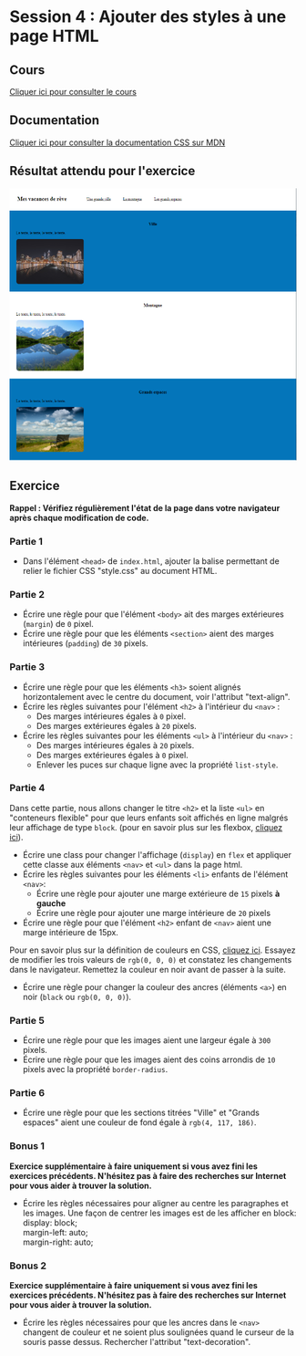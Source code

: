 # Session 4 : Ajouter des styles à une page HTML

## Cours

[Cliquer ici pour consulter le cours](https://docs.google.com/presentation/d/1kXFwCMCO097xIDYoTavrTepULkNBk_SBf0L19qyRJ8Y/edit?usp=sharing)

## Documentation

[Cliquer ici pour consulter la documentation CSS sur MDN](https://developer.mozilla.org/fr/docs/Web/CSS/Reference#Index_des_mots-cl%C3%A9s)

## Résultat attendu pour l'exercice

![Résultat final](./resultats/resultat-final.png)

## Exercice

**Rappel : Vérifiez régulièrement l'état de la page dans votre navigateur après chaque modification de code.**

### Partie 1

- Dans l'élément `<head>` de `index.html`, ajouter la balise permettant de relier le fichier CSS "style.css" au document HTML.

### Partie 2

- Écrire une règle pour que l'élément `<body>` ait des marges extérieures (`margin`) de `0` pixel.
- Écrire une règle pour que les éléments `<section>` aient des marges intérieures (`padding`) de `30` pixels.

### Partie 3

- Écrire une règle pour que les éléments `<h3>` soient alignés horizontalement avec le centre du document, voir l'attribut "text-align".
- Écrire les règles suivantes pour l'élément `<h2>` à l'intérieur du `<nav>` :
  - Des marges intérieures égales à `0` pixel.
  - Des marges extérieures égales à `20` pixels.
- Écrire les règles suivantes pour les éléments `<ul>` à l'intérieur du `<nav>` :
  - Des marges intérieures égales à `20` pixels.
  - Des marges extérieures égales à `0` pixel.
  - Enlever les puces sur chaque ligne avec la propriété `list-style`.

### Partie 4

Dans cette partie, nous allons changer le titre `<h2>` et la liste `<ul>` en "conteneurs flexible" pour que leurs enfants soit affichés 
en ligne malgrés leur affichage de type `block`.
(pour en savoir plus sur les flexbox, [cliquez ici](https://developer.mozilla.org/fr/docs/Web/CSS/CSS_Flexible_Box_Layout/Concepts_de_base_flexbox#Le_conteneur_flexible)).

- Écrire une class pour changer l'affichage (`display`) en `flex` et appliquer cette classe 
aux éléments `<nav>` et `<ul>` dans la page html.
- Écrire les règles suivantes pour les éléments `<li>` enfants de l'élément `<nav>`:
  - Écrire une règle pour ajouter une marge extérieure de `15` pixels **à gauche**
  - Écrire une règle pour ajouter une marge intérieure de `20` pixels
- Écrire une règle pour que l'élément `<h2>` enfant de `<nav>` aient une marge intérieure de 15px.

Pour en savoir plus sur la définition de couleurs en CSS, [cliquez ici](https://developer.mozilla.org/fr/docs/Web/CSS/Type_color#Les_couleurs_RGB). 
Essayez de modifier les trois valeurs de `rgb(0, 0, 0)` et constatez les changements dans le navigateur. Remettez la couleur en noir avant de passer à la suite.

- Écrire une règle pour changer la couleur des ancres (éléments `<a>`) en noir (`black` ou `rgb(0, 0, 0)`).

### Partie 5

- Écrire une règle pour que les images aient une largeur égale à `300` pixels.
- Écrire une règle pour que les images aient des coins arrondis de `10` pixels avec la propriété `border-radius`.

### Partie 6

- Écrire une règle pour que les sections titrées "Ville" et "Grands espaces" aient une couleur de fond égale à `rgb(4, 117, 186)`.

### Bonus 1

**Exercice supplémentaire à faire uniquement si vous avez fini les exercices précédents. N'hésitez pas à faire des recherches sur Internet pour vous aider à trouver la solution.**

- Écrire les règles nécessaires pour aligner au centre les paragraphes et les images. Une façon de centrer les images est de les afficher en block: <br>
	display: block;<br>
	margin-left: auto;<br>
	margin-right: auto;<br>

### Bonus 2

**Exercice supplémentaire à faire uniquement si vous avez fini les exercices précédents. N'hésitez pas à faire des recherches sur Internet pour vous aider à trouver la solution.**

- Écrire les règles nécessaires pour que les ancres dans le `<nav>` changent de couleur et ne soient plus soulignées quand le curseur de la souris passe dessus. Rechercher l'attribut "text-decoration".
